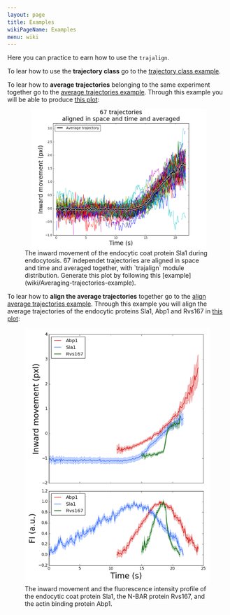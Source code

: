 ```yaml
---
layout: page
title: Examples
wikiPageName: Examples
menu: wiki
---
```


Here you can practice to earn how to use the `trajalign`.

To lear how to use the **trajectory class** go to the [trajectory class example](Trajectory-class-example). 

To lear how to **average trajectories** belonging to the same experiment together go to the [average trajectories example](Example-of-trajectory-average). Through this example you will be able to produce [this plot](images/plot.png):
<figure>
<img src="images/plot.png" alt="example" align="middle" style="width: 400px;" hspace="15"/>
<figcaption>The inward movement of the endocytic coat protein Sla1 during endocytosis. 67 independet  trajectories are aligned in space and time and averaged together, with `trajalign` module distribution. Generate this plot by following this [example](wiki/Averaging-trajectories-example).</figcaption>
</figure>

To lear how to **align the average trajectories**  together go to the [align average trajectories example](Example-of-trajectory-alignment). Through this example you will align the average trajectories of the endocytic proteins Sla1, Abp1 and Rvs167 in [this plot](images/plot_aligned_trajectories.png):

<figure>
<img src="images/plot_aligned_trajectories.png" alt="example" align="middle style="width: 400px;"/>
<figcaption>The inward movement and the fluorescence intensity profile of the endocytic coat protein Sla1, the N-BAR protein Rvs167, and the actin binding protein Abp1.</figcaption>
</figure>
